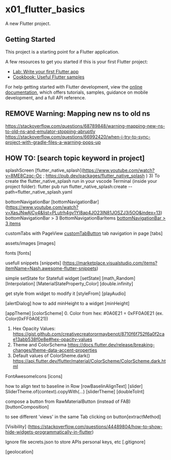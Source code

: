 # x01_flutter_basics

A new Flutter project.

## Getting Started

This project is a starting point for a Flutter application.

A few resources to get you started if this is your first Flutter project:

- [Lab: Write your first Flutter app](https://docs.flutter.dev/get-started/codelab)
- [Cookbook: Useful Flutter samples](https://docs.flutter.dev/cookbook)

For help getting started with Flutter development, view the
[online documentation](https://docs.flutter.dev/), which offers tutorials,
samples, guidance on mobile development, and a full API reference.

## REMOVE Warning: Mapping new ns to old ns
https://stackoverflow.com/questions/68789848/warning-mapping-new-ns-to-old-ns-and-emulator-stopping-abruptly
https://stackoverflow.com/questions/66992420/when-i-try-to-sync-project-with-gradle-files-a-warning-pops-up

## HOW TO: [search topic keyword in project]
splashScreen [flutter_native_splash](https://www.youtube.com/watch?v=8ME8Czqc-Oc ; https://pub.dev/packages/flutter_native_splash )
3) To create the flutter_native_splash run in your vscode Terminal (inside your project folder):
flutter pub run flutter_native_splash:create --path=flutter_native_splash.yaml

bottomNavigationBar [bottomNavigationBar] (https://www.youtube.com/watch?v=XasJNwAlCy4&list=PLutrh4gv1YI8ap4JO23lN81JOSZJ3i5OO&index=13)
bottomNavigationBar > 3 BottomNavigationBarItems [bottomNavigationBar > 3 items](https://stackoverflow.com/questions/52199196/flutter-bottomnavigationbar-not-working-with-more-than-three-items)

customTabs with PageView [customTabButton](https://www.youtube.com/watch?v=mhcgTYzZPv0)
tab navigation in page [tabs] 

assets/images [images]

fonts [fonts]

usefull snippets [snippets] (https://marketplace.visualstudio.com/items?itemName=Nash.awesome-flutter-snippets)

simple setState for Statefull widget [setState]
[math_Random] [Interpolation] [MaterialStateProperty_Color] [double.infinity]

get style from widget to modify it [styleFrom] 
[playAudio]

[alertDialog] 
how to add minHeight to a widget [minHeight]

[appTheme] [colorScheme]
0. Color from hex: #0A0E21 = 0xFF0A0E21  (ex. Color(0xFF0A0E21))
1. Hex Opacity Values:
   https://gist.github.com/creativecreatorormaybenot/8710f6f752f6a0f2cae13abb538f0e8e#hex-opacity-values
2. Theme and ColorSchema
  https://docs.flutter.dev/release/breaking-changes/theme-data-accent-properties
3. Default values of ColorSheme.dark()
  https://api.flutter.dev/flutter/material/ColorScheme/ColorScheme.dark.html

FontAwesomeIcons [icons]

how to align text to baseline in Row [rowBaselinAlignText]
[slider] 
SliderTheme.of(context).copyWith(...) [sliderTheme]
[doubleToInt]

compose a button from RawMaterialButton (instead of FAB)[buttonComposition]

 to see different 'views' in the same Tab clicking on button[extractMethod]

 [Visibility] (https://stackoverflow.com/questions/44489804/how-to-show-hide-widgets-programmatically-in-flutter)

 Ignore file secrets.json to store APIs personal keys, etc [.gitignore]

 [geolocation]